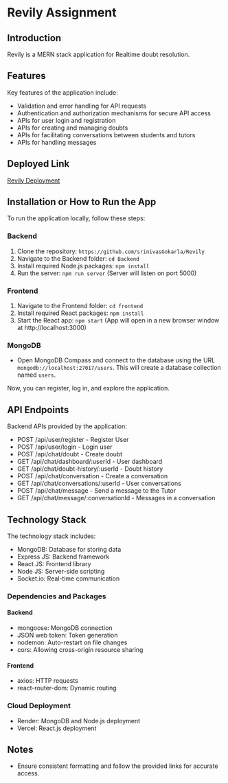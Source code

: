 # Revily Assignment

## Introduction
Revily is a MERN stack application for Realtime doubt resolution.

## Features
Key features of the application include:

- Validation and error handling for API requests
- Authentication and authorization mechanisms for secure API access
- APIs for user login and registration
- APIs for creating and managing doubts
- APIs for facilitating conversations between students and tutors
- APIs for handling messages

## Deployed Link
[Revily Deployment](https://frontend-iidoxh6bp-srinivasgokarla.vercel.app/)

## Installation or How to Run the App
To run the application locally, follow these steps:

### Backend
1. Clone the repository: `https://github.com/srinivasGokarla/Revily`
2. Navigate to the Backend folder: `cd Backend`
3. Install required Node.js packages: `npm install`
4. Run the server: `npm run server` (Server will listen on port 5000)

### Frontend
1. Navigate to the Frontend folder: `cd frontend`
2. Install required React packages: `npm install`
3. Start the React app: `npm start` (App will open in a new browser window at http://localhost:3000)

### MongoDB
- Open MongoDB Compass and connect to the database using the URL `mongodb://localhost:27017/users`. This will create a database collection named `users`.

Now, you can register, log in, and explore the application.

## API Endpoints
Backend APIs provided by the application:

- POST /api/user/register - Register User
- POST /api/user/login - Login user
- POST /api/chat/doubt - Create doubt
- GET /api/chat/dashboard/:userId - User dashboard
- GET /api/chat/doubt-history/:userId - Doubt history
- POST /api/chat/conversation - Create a conversation
- GET /api/chat/conversations/:userId - User conversations
- POST /api/chat/message - Send a message to the Tutor
- GET /api/chat/message/:conversationId - Messages in a conversation

## Technology Stack
The technology stack includes:

- MongoDB: Database for storing data
- Express JS: Backend framework
- React JS: Frontend library
- Node JS: Server-side scripting
- Socket.io: Real-time communication

### Dependencies and Packages

#### Backend
- mongoose: MongoDB connection
- JSON web token: Token generation
- nodemon: Auto-restart on file changes
- cors: Allowing cross-origin resource sharing

#### Frontend
- axios: HTTP requests
- react-router-dom: Dynamic routing

### Cloud Deployment

- Render: MongoDB and Node.js deployment
- Vercel: React.js deployment

## Notes
- Ensure consistent formatting and follow the provided links for accurate access.

